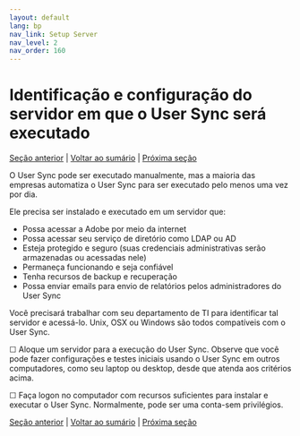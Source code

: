 ```yaml
---
layout: default
lang: bp
nav_link: Setup Server
nav_level: 2
nav_order: 160
---
```


# Identificação e configuração do servidor em que o User Sync será executado

[Seção anterior](setup_adobeio.md) \| [Voltar ao sumário](index.md) \|  [Próxima seção](install_sync.md)


O User Sync pode ser executado manualmente, mas a maioria das empresas automatiza o User Sync para ser executado pelo menos uma vez por dia.

Ele precisa ser instalado e executado em um servidor que:

  - Possa acessar a Adobe por meio da internet
  - Possa acessar seu serviço de diretório como LDAP ou AD
  - Esteja protegido e seguro (suas credenciais administrativas serão armazenadas ou acessadas nele)
  - Permaneça funcionando e seja confiável
  - Tenha recursos de backup e recuperação
  - Possa enviar emails para envio de relatórios pelos administradores do User Sync

Você precisará trabalhar com seu departamento de TI para identificar tal servidor e acessá-lo.
Unix, OSX ou Windows são todos compatíveis com o User Sync.

&#9744; Aloque um servidor para a execução do User Sync.  Observe que você pode fazer configurações e testes iniciais usando o User Sync em outros computadores, como seu laptop ou desktop, desde que atenda aos critérios acima.

&#9744; Faça logon no computador com recursos suficientes para instalar e executar o User Sync.  Normalmente, pode ser uma conta-sem privilégios.




[Seção anterior](setup_adobeio.md) \| [Voltar ao sumário](index.md) \|  [Próxima seção](install_sync.md)

